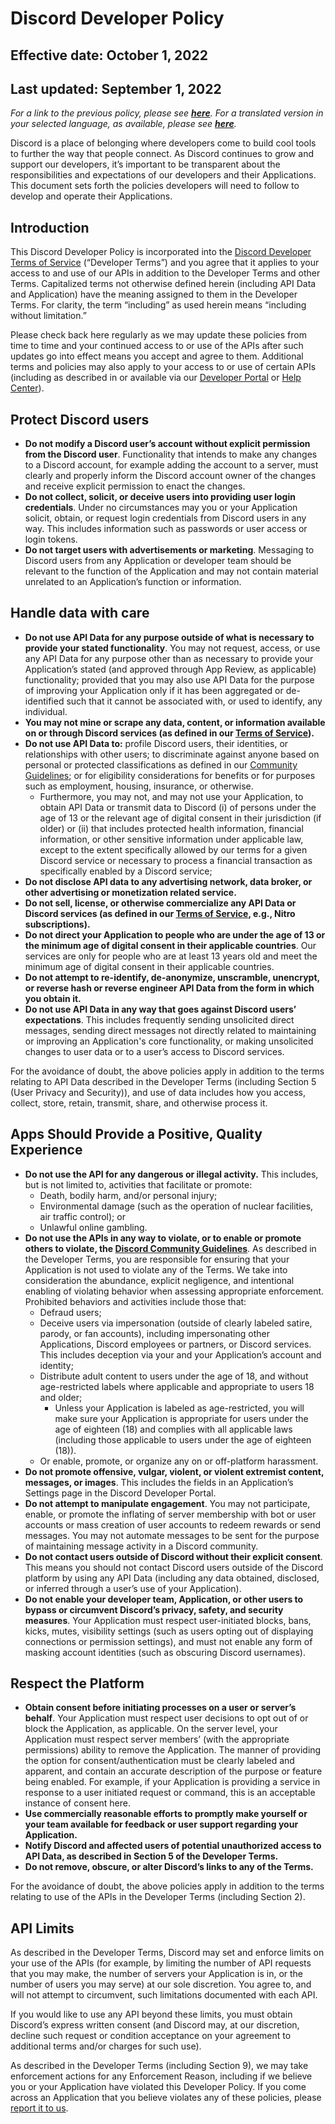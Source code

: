 # Discord Developer Policy

## Effective date: October 1, 2022

## Last updated: September 1, 2022

*For a link to the previous policy, please see **[here](https://github.com/discord/discord-api-docs/blob/62c9a95b56d2f989d3eefe39a058d69189f6b4a6/docs/policies-and-agreements/developer-policy.md)**. For a translated version in your selected language, as available, please see **[here](https://support-dev.discord.com/hc/articles/8563934450327)**.*

Discord is a place of belonging where developers come to build cool tools to further the way that people connect. As Discord continues to grow and support our developers, it’s important to be transparent about the responsibilities and expectations of our developers and their Applications. This document sets forth the policies developers will need to follow to develop and operate their Applications.

## Introduction

This Discord Developer Policy is incorporated into the [Discord Developer Terms of Service](/policies-and-agreements/developer-terms-of-service) (“Developer Terms”) and you agree that it applies to your access to and use of our APIs in addition to the Developer Terms and other Terms. Capitalized terms not otherwise defined herein (including API Data and Application) have the meaning assigned to them in the Developer Terms. For clarity, the term “including” as used herein means “including without limitation.”

Please check back here regularly as we may update these policies from time to time and your continued access to or use of the APIs after such updates go into effect means you accept and agree to them. Additional terms and policies may also apply to your access to or use of certain APIs (including as described in or available via our [Developer Portal](//) or [Help Center](https://support-dev.discord.com/hc/categories/360000656491)).

## Protect Discord users

- **Do not modify a Discord user’s account without explicit permission from the Discord user**. Functionality that intends to make any changes to a Discord account, for example adding the account to a server, must clearly and properly inform the Discord account owner of the changes and receive explicit permission to enact the changes. 
- **Do not collect, solicit, or deceive users into providing user login credentials**. Under no circumstances may you or your Application solicit, obtain, or request login credentials from Discord users in any way. This includes information such as passwords or user access or login tokens.
- **Do not target users with advertisements or marketing**. Messaging to Discord users from any Application or developer team should be relevant to the function of the Application and may not contain material unrelated to an Application’s function or information.

## Handle data with care

- **Do not use API Data for any purpose outside of what is necessary to provide your stated functionality**. You may not request, access, or use any API Data for any purpose other than as necessary to provide your Application’s stated (and approved through App Review, as applicable) functionality; provided that you may also use API Data for the purpose of improving your Application only if it has been aggregated or de-identified such that it cannot be associated with, or used to identify, any individual.
- **You may not mine or scrape any data, content, or information available on or through Discord services (as defined in our [Terms of Service](https://discord.com/terms)).**
- **Do not use API Data to:** profile Discord users, their identities, or relationships with other users; to discriminate against anyone based on personal or protected classifications as defined in our [Community Guidelines](https://dis.gd/guidelines); or for eligibility considerations for benefits or for purposes such as employment, housing, insurance, or otherwise.
  - Furthermore, you may not, and may not use your Application, to obtain API Data or transmit data to Discord (i) of persons under the age of 13 or the relevant age of digital consent in their jurisdiction (if older) or (ii) that includes protected health information, financial information, or other sensitive information under applicable law, except to the extent specifically allowed by our terms for a given Discord service or necessary to process a financial transaction as specifically enabled by a Discord service;
- **Do not disclose API data to any advertising network, data broker, or other advertising or monetization related service.**
- **Do not sell, license, or otherwise commercialize any API Data or Discord services (as defined in our [Terms of Service](https://discord.com/terms), e.g., Nitro subscriptions).**
- **Do not direct your Application to people who are under the age of 13 or the minimum age of digital consent in their applicable countries**. Our services are only for people who are at least 13 years old and meet the minimum age of digital consent in their applicable countries.
- **Do not attempt to re-identify, de-anonymize, unscramble, unencrypt, or reverse hash or reverse engineer API Data from the form in which you obtain it.**
- **Do not use API Data in any way that goes against Discord users’ expectations**. This includes frequently sending unsolicited direct messages, sending direct messages not directly related to maintaining or improving an Application's core functionality, or making unsolicited changes to user data or to a user’s access to Discord services. 

For the avoidance of doubt, the above policies apply in addition to the terms relating to API Data described in the Developer Terms (including Section 5 (User Privacy and Security)), and use of data includes how you access, collect, store, retain, transmit, share, and otherwise process it.

## Apps Should Provide a Positive, Quality Experience

- **Do not use the API for any dangerous or illegal activity.** This includes, but is not limited to, activities that facilitate or promote:
  - Death, bodily harm, and/or personal injury;
  - Environmental damage (such as the operation of nuclear facilities, air traffic control); or
  - Unlawful online gambling.
- **Do not use the APIs in any way to violate, or to enable or promote others to violate, the [Discord Community Guidelines](https://dis.gd/guidelines)**. As described in the Developer Terms, you are responsible for ensuring that your Application is not used to violate any of the Terms. We take into consideration the abundance, explicit negligence, and intentional enabling of violating behavior when assessing appropriate enforcement. Prohibited behaviors and activities include those that:
  - Defraud users;
  - Deceive users via impersonation (outside of clearly labeled satire, parody, or fan accounts), including impersonating other Applications, Discord employees or partners, or Discord services. This includes deception via your and your Application’s account and identity;
  - Distribute adult content to users under the age of 18, and without age-restricted labels where applicable and appropriate to users 18 and older;
    - Unless your Application is labeled as age-restricted, you will make sure your Application is appropriate for users under the age of eighteen (18) and complies with all applicable laws (including those applicable to users under the age of eighteen (18)).
  - Or enable, promote, or organize any on or off-platform harassment.
- **Do not promote offensive, vulgar, violent, or violent extremist content, messages, or images**. This includes the fields in an Application’s Settings page in the Discord Developer Portal.
- **Do not attempt to manipulate engagement**. You may not participate, enable, or promote the inflating of server membership with bot or user accounts or mass creation of user accounts to redeem rewards or send messages. You may not automate messages to be sent for the purpose of maintaining message activity in a Discord community.
- **Do not contact users outside of Discord without their explicit consent**. This means you should not contact Discord users outside of the Discord platform by using any API Data (including any data obtained, disclosed, or inferred through a user’s use of your Application).
- **Do not enable your developer team, Application, or other users to bypass or circumvent Discord’s privacy, safety, and security measures**. Your Application must respect user-initiated blocks, bans, kicks, mutes, visibility settings (such as users opting out of displaying connections or permission settings), and must not enable any form of masking account identities (such as obscuring Discord usernames).

## Respect the Platform

- **Obtain consent before initiating processes on a user or server’s behalf**. Your Application must respect user decisions to opt out of or block the Application, as applicable. On the server level, your Application must respect server members’ (with the appropriate permissions) ability to remove the Application. The manner of providing the option for consent/authentication must be clearly labeled and apparent, and contain an accurate description of the purpose or feature being enabled. For example, if your Application is providing a service in response to a user initiated request or command, this is an acceptable instance of consent here. 
- **Use commercially reasonable efforts to promptly make yourself or your team available for feedback or user support regarding your Application.**
- **Notify Discord and affected users of potential unauthorized access to API Data, as described in Section 5 of the Developer Terms.**
- **Do not remove, obscure, or alter Discord’s links to any of the Terms.**

For the avoidance of doubt, the above policies apply in addition to the terms relating to use of the APIs in the Developer Terms (including Section 2).

## API Limits

As described in the Developer Terms, Discord may set and enforce limits on your use of the APIs (for example, by limiting the number of API requests that you may make, the number of servers your Application is in, or the number of users you may serve) at our sole discretion. You agree to, and will not attempt to circumvent, such limitations documented with each API.

If you would like to use any API beyond these limits, you must obtain Discord’s express written consent (and Discord may, at our discretion, decline such request or condition acceptance on your agreement to additional terms and/or charges for such use).

As described in the Developer Terms (including Section 9), we may take enforcement actions for any Enforcement Reason, including if we believe you or your Application have violated this Developer Policy. If you come across an Application that you believe violates any of these policies, please [report it to us](https://support.discord.com/hc/en-us/requests/new?ticket_form_id=360005592534).
